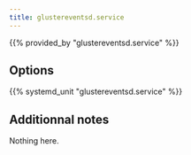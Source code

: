 ```yaml
---
title: glustereventsd.service
---
```


{{% provided_by "glustereventsd.service" %}}

## Options

{{% systemd_unit "glustereventsd.service" %}}

## Additionnal notes

Nothing here.